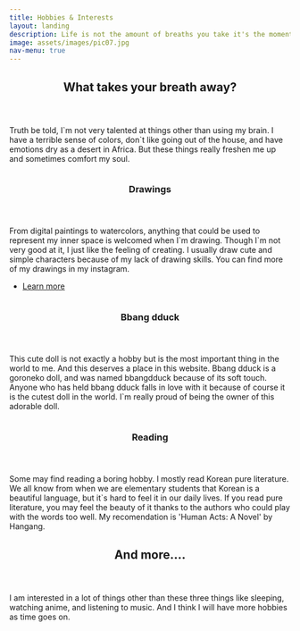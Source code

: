 ```yaml
---
title: Hobbies & Interests
layout: landing
description: Life is not the amount of breaths you take it's the moments that take your breath away
image: assets/images/pic07.jpg
nav-menu: true
---
```


<!-- Main -->
<div id="main">

<!-- One -->
<section id="one">
	<div class="inner">
		<header class="major">
			<h2>What takes your breath away?</h2>
		</header>
		<p>Truth be told, I`m not very talented at things other than using my brain. I have a terrible sense of colors, don`t like going out of the house, and have emotions dry as a desert in Africa. But these things really freshen me up and sometimes comfort my soul.</p>
	</div>
</section>

<!-- Two -->
<section id="two" class="spotlights">
	<section>
		<a href="generic.html" class="image">
			<img src="{% link assets/images/butterfly.jpg %}" alt="" data-position="center center" />
		</a>
		<div class="content">
			<div class="inner">
				<header class="major">
					<h3>Drawings</h3>
				</header>
				<p>From digital paintings to watercolors, anything that could be used to represent my inner space is welcomed when I`m drawing. Though I`m not very good at it, I just like the feeling of creating. I usually draw cute and simple characters because of my lack of drawing skills. You can find more of my drawings in my instagram. </p>
				<ul class="actions">
					<li><a href="https://www.instagram.com/hyeonjo_o_o_o/?hl=en" 
					class="button">Learn more</a></li>
				</ul>
			</div>
		</div>
	</section>
	<section>
		<a href="generic.html" class="image">
			<img src="{% link assets/images/bbangdduck.jpg %}" alt="" data-position="top center" />
		</a>
		<div class="content">
			<div class="inner">
				<header class="major">
					<h3>Bbang dduck</h3>
				</header>
				<p>This cute doll is not exactly a hobby but is the most important thing in the world to me. And this deserves a place in this website. Bbang dduck is a goroneko doll, and was named bbangdduck because of its soft touch. Anyone who has held bbang dduck falls in love with it because of course it is the cutest doll in the world. I`m really proud of being the owner of this adorable doll. </p>
			</div>
		</div>
	</section>
	<section>
		<a href="generic.html" class="image">
			<img src="{% link assets/images/books.jpg %}" alt="" data-position="25% 25%" />
		</a>
		<div class="content">
			<div class="inner">
				<header class="major">
					<h3>Reading</h3>
				</header>
				<p>Some may find reading a boring hobby. I mostly read Korean pure literature. We all know from when we are elementary students that Korean is a beautiful language, but it`s hard to feel it in our daily lives. If you read pure literature, you may feel the beauty of it thanks to the authors who could play with the words too well. My recomendation is 'Human Acts: A Novel' by Hangang.</p>
			</div>
		</div>
	</section>
</section>

<!-- Three -->
<section id="three">
	<div class="inner">
		<header class="major">
			<h2>And more....</h2>
		</header>
		<p>I am interested in a lot of things other than these three things like sleeping, watching anime, and listening to music. And I think I will have more hobbies as time goes on. </p>
	</div>
</section>
</div>
